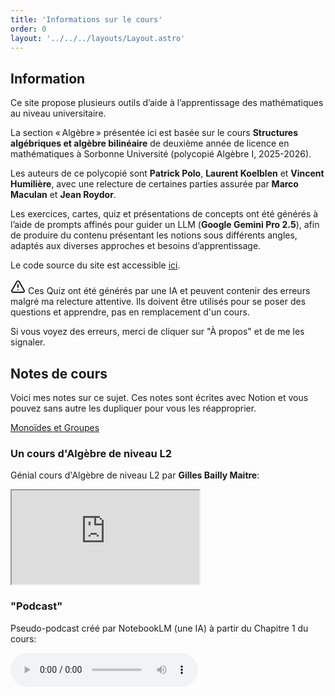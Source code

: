 ```yaml
---
title: 'Informations sur le cours'
order: 0
layout: '../../../layouts/Layout.astro'
---
```


## Information

Ce site propose plusieurs outils d’aide à l’apprentissage des mathématiques au niveau universitaire.

La section « Algèbre » présentée ici est basée sur le cours **Structures algébriques et algèbre bilinéaire** de deuxième année de licence en mathématiques à Sorbonne Université (polycopié Algèbre I, 2025-2026).

Les auteurs de ce polycopié sont **Patrick Polo**, **Laurent Koelblen** et **Vincent Humilière**, avec une relecture de certaines parties assurée par **Marco Maculan** et **Jean Roydor**.

Les exercices, cartes, quiz et présentations de concepts ont été générés à l’aide de prompts affinés pour guider un LLM (**Google Gemini Pro 2.5**), afin de produire du contenu présentant les notions sous différents angles, adaptés aux diverses approches et besoins d’apprentissage.

Le code source du site est accessible [ici](https://github.com/gaspard/feature-space.com).

<div class="warning">

<svg xmlns="http://www.w3.org/2000/svg" width="24" height="24" viewBox="0 0 24 24" fill="none" stroke="currentColor" stroke-width="2" stroke-linecap="round" stroke-linejoin="round" class="lucide lucide-triangle-alert-icon lucide-triangle-alert"><path d="m21.73 18-8-14a2 2 0 0 0-3.48 0l-8 14A2 2 0 0 0 4 21h16a2 2 0 0 0 1.73-3"/><path d="M12 9v4"/><path d="M12 17h.01"/></svg> Ces Quiz ont été générés par une IA et peuvent contenir des erreurs malgré ma relecture attentive. Ils doivent être utilisés pour se poser des questions et apprendre, pas en remplacement d'un cours.

Si vous voyez des erreurs, merci de cliquer sur "À propos" et de me les signaler.

</div>

## Notes de cours

Voici mes notes sur ce sujet. Ces notes sont écrites avec Notion et vous pouvez sans autre les dupliquer pour vous les réapproprier.

<div class="highlight">

[Monoïdes et Groupes](https://feature-space.notion.site/algebre-monoides-et-groupes)

</div>

### Un cours d'Algèbre de niveau L2

Génial cours d'Algèbre de niveau L2 par **Gilles Bailly Maitre**:

<div class="video">
  <iframe
    src="https://www.youtube.com/embed/videoseries?list=PLE8WtfrsTAikFDNHujYvKStrEB5wEglmb"
    title="YouTube playlist player"
    allow="accelerometer; autoplay; clipboard-write; encrypted-media; gyroscope; picture-in-picture; web-share"
    allowFullScreen
  ></iframe>
</div>

### "Podcast"

Pseudo-podcast créé par NotebookLM (une IA) à partir du Chapitre 1 du cours:

<audio controls>
  <source src={videoUrl} type="audio/mp4"/>
  Votre navigateur ne permet pas la lecture de fichiers audio.
</audio>
